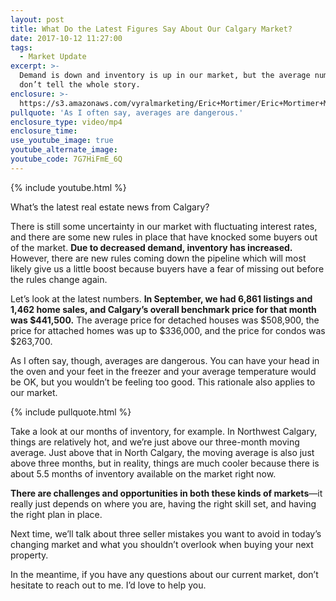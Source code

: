 ```yaml
---
layout: post
title: What Do the Latest Figures Say About Our Calgary Market?
date: 2017-10-12 11:27:00
tags:
  - Market Update
excerpt: >-
  Demand is down and inventory is up in our market, but the average numbers
  don’t tell the whole story.
enclosure: >-
  https://s3.amazonaws.com/vyralmarketing/Eric+Mortimer/Eric+Mortimer+Market+Update.mp4
pullquote: 'As I often say, averages are dangerous.'
enclosure_type: video/mp4
enclosure_time:
use_youtube_image: true
youtube_alternate_image:
youtube_code: 7G7HiFmE_6Q
---
```



{% include youtube.html %}

What’s the latest real estate news from Calgary?

There is still some uncertainty in our market with fluctuating interest rates, and there are some new rules in place that have knocked some buyers out of the market. **Due to decreased demand, inventory has increased.** However, there are new rules coming down the pipeline which will most likely give us a little boost because buyers have a fear of missing out before the rules change again.

Let’s look at the latest numbers. **In September, we had 6,861 listings and 1,462 home sales, and Calgary’s overall benchmark price for that month was $441,500.** The average price for detached houses was $508,900, the price for attached homes was up to $336,000, and the price for condos was $263,700.

As I often say, though, averages are dangerous. You can have your head in the oven and your feet in the freezer and your average temperature would be OK, but you wouldn’t be feeling too good. This rationale also applies to our market.

{% include pullquote.html %}

Take a look at our months of inventory, for example. In Northwest Calgary, things are relatively hot, and we’re just above our three-month moving average. Just above that in North Calgary, the moving average is also just above three months, but in reality, things are much cooler because there is about 5.5 months of inventory available on the market right now.

**There are challenges and opportunities in both these kinds of markets**—it really just depends on where you are, having the right skill set, and having the right plan in place.

Next time, we’ll talk about three seller mistakes you want to avoid in today’s changing market and what you shouldn’t overlook when buying your next property.

In the meantime, if you have any questions about our current market, don’t hesitate to reach out to me. I’d love to help you.